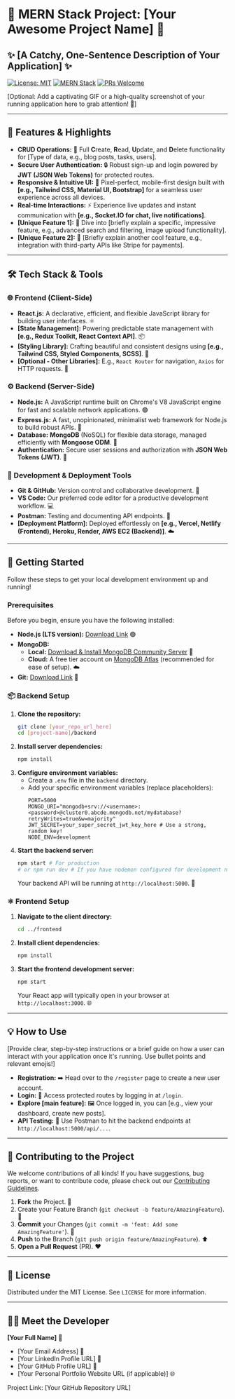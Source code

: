 # 🚀 MERN Stack Project: [Your Awesome Project Name] 🌟

## ✨ [A Catchy, One-Sentence Description of Your Application] ✨

[![License: MIT](https://img.shields.io/badge/License-MIT-yellow.svg)](LICENSE)
[![MERN Stack](https://img.shields.io/badge/Stack-MERN-green.svg)](https://www.mongodb.com/mern-stack)
[![PRs Welcome](https://img.shields.io/badge/PRs-welcome-brightgreen.svg)](CONTRIBUTING.md)

[Optional: Add a captivating GIF or a high-quality screenshot of your running application here to grab attention! 📸]

---

## 🌈 Features & Highlights

* **CRUD Operations:** 📝 Full **C**reate, **R**ead, **U**pdate, and **D**elete functionality for [Type of data, e.g., blog posts, tasks, users].
* **Secure User Authentication:** 🔒 Robust sign-up and login powered by **JWT (JSON Web Tokens)** for protected routes.
* **Responsive & Intuitive UI:** 📱 Pixel-perfect, mobile-first design built with **[e.g., Tailwind CSS, Material UI, Bootstrap]** for a seamless user experience across all devices.
* **Real-time Interactions:** ⚡️ Experience live updates and instant communication with **[e.g., Socket.IO for chat, live notifications]**.
* **[Unique Feature 1]:** 🧩 Dive into [briefly explain a specific, impressive feature, e.g., advanced search and filtering, image upload functionality].
* **[Unique Feature 2]:** 🎯 [Briefly explain another cool feature, e.g., integration with third-party APIs like Stripe for payments].

---

## 🛠️ Tech Stack & Tools

### 🌐 Frontend (Client-Side)

* **React.js:** A declarative, efficient, and flexible JavaScript library for building user interfaces. ⚛️
* **[State Management]:** Powering predictable state management with **[e.g., Redux Toolkit, React Context API]**. 📦
* **[Styling Library]:** Crafting beautiful and consistent designs using **[e.g., Tailwind CSS, Styled Components, SCSS]**. 🎨
* **[Optional - Other Libraries]:** E.g., `React Router` for navigation, `Axios` for HTTP requests. 🔗

### ⚙️ Backend (Server-Side)

* **Node.js:** A JavaScript runtime built on Chrome's V8 JavaScript engine for fast and scalable network applications. 🟢
* **Express.js:** A fast, unopinionated, minimalist web framework for Node.js to build robust APIs. 🚀
* **Database:** **MongoDB** (NoSQL) for flexible data storage, managed efficiently with **Mongoose ODM**. 🍃
* **Authentication:** Secure user sessions and authorization with **JSON Web Tokens (JWT)**. 🔑

### 🔧 Development & Deployment Tools

* **Git & GitHub:** Version control and collaborative development. 🐙
* **VS Code:** Our preferred code editor for a productive development workflow. 💻
* **Postman:** Testing and documenting API endpoints. 📮
* **[Deployment Platform]:** Deployed effortlessly on **[e.g., Vercel, Netlify (Frontend), Heroku, Render, AWS EC2 (Backend)]**. ☁️

---

## 🚀 Getting Started

Follow these steps to get your local development environment up and running!

### Prerequisites

Before you begin, ensure you have the following installed:

* **Node.js (LTS version):** [Download Link](https://nodejs.org/en/download/) 🟢
* **MongoDB:**
    * **Local:** [Download & Install MongoDB Community Server](https://www.mongodb.com/try/download/community) 🍃
    * **Cloud:** A free tier account on [MongoDB Atlas](https://www.mongodb.com/cloud/atlas) (recommended for ease of setup). ☁️
* **Git:** [Download Link](https://git-scm.com/downloads) 🐙

### 📦 Backend Setup

1.  **Clone the repository:**
    ```bash
    git clone [your_repo_url_here]
    cd [project-name]/backend
    ```
2.  **Install server dependencies:**
    ```bash
    npm install
    ```
3.  **Configure environment variables:**
    * Create a `.env` file in the `backend` directory.
    * Add your specific environment variables (replace placeholders):
        ```env
        PORT=5000
        MONGO_URI="mongodb+srv://<username>:<password>@cluster0.abcde.mongodb.net/mydatabase?retryWrites=true&w=majority"
        JWT_SECRET=your_super_secret_jwt_key_here # Use a strong, random key!
        NODE_ENV=development
        ```
4.  **Start the backend server:**
    ```bash
    npm start # For production
    # or npm run dev # If you have nodemon configured for development nodemon
    ```
    Your backend API will be running at `http://localhost:5000`. 🎉

### ⚛️ Frontend Setup

1.  **Navigate to the client directory:**
    ```bash
    cd ../frontend
    ```
2.  **Install client dependencies:**
    ```bash
    npm install
    ```
3.  **Start the frontend development server:**
    ```bash
    npm start
    ```
    Your React app will typically open in your browser at `http://localhost:3000`. 🌐

---

## 💡 How to Use

[Provide clear, step-by-step instructions or a brief guide on how a user can interact with your application once it's running. Use bullet points and relevant emojis!]

* **Registration:** ➡️ Head over to the `/register` page to create a new user account.
* **Login:** 🔑 Access protected routes by logging in at `/login`.
* **Explore [main feature]:** 🖼️ Once logged in, you can [e.g., view your dashboard, create new posts].
* **API Testing:** 🧪 Use Postman to hit the backend endpoints at `http://localhost:5000/api/...`.

---

## 🤝 Contributing to the Project

We welcome contributions of all kinds! If you have suggestions, bug reports, or want to contribute code, please check out our [Contributing Guidelines](CONTRIBUTING.md).

1.  **Fork** the Project. 🍴
2.  Create your Feature Branch (`git checkout -b feature/AmazingFeature`). 🌿
3.  **Commit** your Changes (`git commit -m 'feat: Add some AmazingFeature'`). 📝
4.  **Push** to the Branch (`git push origin feature/AmazingFeature`). ⬆️
5.  **Open a Pull Request** (PR). ❤️

---

## 🌟 License

Distributed under the MIT License. See `LICENSE` for more information.

---

## 👨‍💻 Meet the Developer

**[Your Full Name]** 👋
* [Your Email Address] 📧
* [Your LinkedIn Profile URL] 🔗
* [Your GitHub Profile URL] 🐙
* [Your Personal Portfolio Website URL (if applicable)] 🌐

Project Link: [Your GitHub Repository URL]

